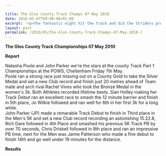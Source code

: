 ```yaml
---

title: The Glos County Track Champs 07 May 2010
date: 2010-05-07T09:00:00+01:00
excerpt: '<p>The fantastic eight hit the track and did the Striders proud at the Gloucestershire track county championships. The championships were held at the Prince of Wales Stadium (POWS) in Cheltenham. Click on the links to find out more, Brendan Ward (Club Chairman) County Champs 07 May 2010 Photos Report Results</p>'
layout: post
permalink: /2010/05/The-Glos-County-Track-Champs-07-May-2010-/
---
```

**The Glos County Track Championships 07 May 2010** </p> 

**Report**

Natasha Poole and John Parker we're the stars at the county Track Part 1 Championships at the POWS, Cheltenham Friday 7th May.  
Poole ran a strong race just missing out on a County Gold to take the Silver Medal and set a new Club record and finish just 20 metres ahead of Team mate and arch rival Rachel Vines who took the Bronze Medal in the women's 3k. Both Athletes recorded lifetime bests. Sian Holley making her Track Debut ran an excellent race to smash the 12 minute barrier and finish in 5th place, Jo Wilkie followed and ran well for 6th in her first 3k for a long while.  
John Parker (JP) made a remarable Track Debut to finish in Third place in the Men's 5K and set a new Club record recording an astonishing 15.22.8, Rich Dare followed in 4th Place and smashed his previous 5K Track PB by over 70 seconds, Chris Driskell followed in 8th place and ran an impressive PB time, next for the Men was Jamie Patterson who made a fine debut to finish 14th and go well under 19 minutes for the distance.

<a name="Report"></a>**Results**</p> 

<map name="100109w.jpg">
  <area shape="RECT" coords="677,27,696,48" alt="Race Winner" />
  
  <area shape="RECT" coords="379,28,393,45" alt="Sarah Greef" />
  
  <area shape="RECT" coords="354,28,368,46" alt="Rachel Vines" />
  
  <area shape="RECT" coords="303,28,318,46" alt="Anna Maughan" />
  
  <area shape="RECT" coords="206,28,220,46" alt="Dawn Addinall" />
  
  <area shape="RECT" coords="86,28,103,46" alt="Alex Evans" />
</map>

<map name="100109m.jpg">
  <area shape="RECT" coords="63,31,76,45" alt="Clive Scott" />
  
  <area shape="RECT" coords="112,32,121,44" alt="Paul Davies" />
  
  <area shape="RECT" coords="118,32,129,43" alt="Paul Stonuary" />
  
  <area shape="RECT" coords="223,29,236,47" alt="James Gibbs" />
  
  <area shape="RECT" coords="255,29,264,42" alt="David Smeath" />
  
  <area shape="RECT" coords="263,28,272,43" alt="Chris Hale" />
  
  <area shape="RECT" coords="275,31,288,45" alt="Rob Shute" />
  
  <area shape="RECT" coords="308,31,321,45" alt="Billy Bradshaw" />
  
  <area shape="RECT" coords="582,29,594,46" alt="Will Ferguson" />
  
  <area shape="RECT" coords="680,30,694,45" alt="Race Winner" />
</map>